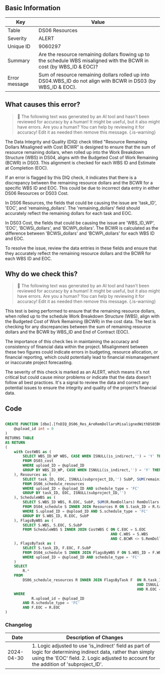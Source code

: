 ## Basic Information

| Key           | Value                                                                                                                 |
| ------------- | --------------------------------------------------------------------------------------------------------------------- |
| Table         | DS06 Resources                                                                                                        |
| Severity      | ALERT                                                                                                                 |
| Unique ID     | 9060297                                                                                                               |
| Summary       | Are the resource remaining dollars flowing up to the schedule WBS misaligned with the BCWR in cost (by WBS_ID & EOC)? |
| Error message | Sum of resource remaining dollars rolled up into DS04.WBS_ID do not align with BCWR in DS03 (by WBS_ID & EOC).        |

## What causes this error?

> :robot: The following text was generated by an AI tool and hasn't been reviewed for accuracy by a human! It might be useful, but it also might have errors. Are you a human? You can help by reviewing it for accuracy! Edit it as needed then remove this message.
> {.is-warning}

The Data Integrity and Quality (DIQ) check titled "Resource Remaining Dollars Misaligned with Cost BCWR" is designed to ensure that the sum of resource remaining dollars, when rolled up into the Work Breakdown Structure (WBS) in DS04, aligns with the Budgeted Cost of Work Remaining (BCWR) in DS03. This alignment is checked for each WBS ID and Estimate at Completion (EOC).

If an error is flagged by this DIQ check, it indicates that there is a discrepancy between the remaining resource dollars and the BCWR for a specific WBS ID and EOC. This could be due to incorrect data entry in either DS06 Resources or DS03 Cost.

In DS06 Resources, the fields that could be causing the issue are 'task_ID', 'EOC', and 'remaining_dollars'. The 'remaining_dollars' field should accurately reflect the remaining dollars for each task and EOC.

In DS03 Cost, the fields that could be causing the issue are 'WBS_ID_WP', 'EOC', 'BCWSi_dollars', and 'BCWPi_dollars'. The BCWR is calculated as the difference between 'BCWSi_dollars' and 'BCWPi_dollars' for each WBS ID and EOC.

To resolve the issue, review the data entries in these fields and ensure that they accurately reflect the remaining resource dollars and the BCWR for each WBS ID and EOC.

## Why do we check this?

> :robot: The following text was generated by an AI tool and hasn't been reviewed for accuracy by a human! It might be useful, but it also might have errors. Are you a human? You can help by reviewing it for accuracy! Edit it as needed then remove this message.
> {.is-warning}

This test is being performed to ensure that the remaining resource dollars, when rolled up to the schedule Work Breakdown Structure (WBS), align with the Budgeted Cost of Work Remaining (BCWR) in the cost data. The test is checking for any discrepancies between the sum of remaining resource dollars and the BCWR by WBS_ID and End of Contract (EOC).

The importance of this check lies in maintaining the accuracy and consistency of financial data within the project. Misalignment between these two figures could indicate errors in budgeting, resource allocation, or financial reporting, which could potentially lead to financial mismanagement or inaccurate project forecasting.

The severity of this check is marked as an ALERT, which means it's not critical but could cause minor problems or indicate that the data doesn't follow all best practices. It's a signal to review the data and correct any potential issues to ensure the integrity and quality of the project's financial data.

## Code

```sql

CREATE FUNCTION [dbo].[fnDIQ_DS06_Res_AreRemDollarsMisalignedWithDS03BCWR] (
	@upload_id int = 0
)
RETURNS TABLE
AS RETURN
(
	with CostWBS as (
		SELECT WBS_ID_WP WBS, CASE WHEN ISNULL(is_indirect,'') = 'Y' THEN 'Indirect' ELSE EOC END as EOC, SUM(BCWSi_dollars) - SUM(BCWPi_dollars) BCWR
		FROM DS03_cost
		WHERE upload_ID = @upload_ID
		GROUP BY WBS_ID_WP, CASE WHEN ISNULL(is_indirect,'') = 'Y' THEN 'Indirect' ELSE EOC END
	), Resources as (
		SELECT task_ID, EOC, ISNULL(subproject_ID,'') SubP, SUM(remaining_dollars) RemDollars
		FROM DS06_schedule_resources
		WHERE upload_ID = @upload_ID AND schedule_type = 'FC'
		GROUP BY task_ID, EOC, ISNULL(subproject_ID,'')
	), ScheduleWBS as (
		SELECT S.WBS_ID WBS, R.EOC, SubP, SUM(R.RemDollars) RemDollars
		FROM DS04_schedule S INNER JOIN Resources R ON S.task_ID = R.task_ID AND ISNULL(S.subproject_ID,'') = R.SubP
		WHERE S.upload_ID = @upload_ID AND S.schedule_type = 'FC'
		GROUP BY S.WBS_ID, R.EOC, SubP
	), FlagsByWBS as (
		SELECT S.WBS, S.EOC, S.SubP
		FROM ScheduleWBS S INNER JOIN CostWBS C ON C.EOC = S.EOC
												AND C.WBS = S.WBS
												AND C.BCWR <> S.RemDollars
	), FlagsByTask as (
		SELECT S.task_ID, F.EOC, F.SubP
		FROM DS04_schedule S INNER JOIN FlagsByWBS F ON S.WBS_ID = F.WBS AND ISNULL(S.subproject_ID,'') = F.SubP
		WHERE upload_ID = @upload_ID AND schedule_type = 'FC'
	)
	SELECT
		R.*
	FROM
		DS06_schedule_resources R INNER JOIN FlagsByTask F 	ON R.task_ID = F.task_ID
															AND ISNULL(R.subproject_ID,'') = F.SubP
															AND R.EOC = F.EOC
	WHERE
			R.upload_id = @upload_ID
		AND R.schedule_type = 'FC'
		AND F.EOC = R.EOC
)
```

### Changelog

| Date       | Description of Changes                                                                                                                                                                                   |
| ---------- | -------------------------------------------------------------------------------------------------------------------------------------------------------------------------------------------------------- |
| 2024-04-30 | 1. Logic adjusted to use 'is_indirect' field as part of logic for determining indirect data, rather than simply using the 'EOC' field. 2. Logic adjusted to account for the addition of 'subproject_ID'. |
